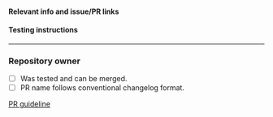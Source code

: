 #### Relevant info and issue/PR links

#### Testing instructions

---

### Repository owner

-   [ ] Was tested and can be merged.
-   [ ] PR name follows conventional changelog format.

[PR guideline](https://github.com/PeerioTechnologies/peerio-icebear/blob/dev/docs/CONTRIBUTING.md)
